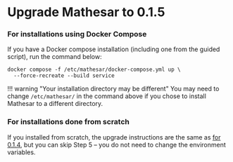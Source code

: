 # Upgrade Mathesar to 0.1.5

### For installations using Docker Compose

If you have a Docker compose installation (including one from the guided script), run the command below:

```
docker compose -f /etc/mathesar/docker-compose.yml up \
  --force-recreate --build service
```

!!! warning "Your installation directory may be different"
    You may need to change `/etc/mathesar/` in the command above if you chose to install Mathesar to a different directory.


### For installations done from scratch

If you installed from scratch, the upgrade instructions are the same as [for 0.1.4](../../administration/upgrade/0.1.4/#scratch), but you can skip Step 5 – you do not need to change the environment variables.

